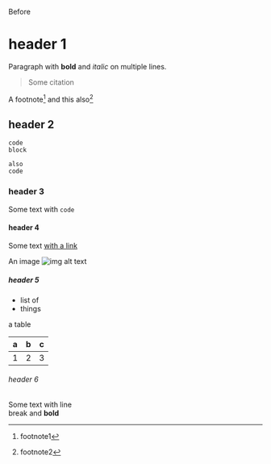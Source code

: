 Before

# header 1

Paragraph with **bold** and *italic*
on
multiple
lines.

> Some citation

A footnote[^1] and this also[^note]

## header 2

```jq
code
block
```

    also
    code

### header 3

Some text with `code`

#### header 4

Some text [with a link](http://host/path)

An image ![img alt text](path/image.png)

##### header 5

- list of
- things

a table

| a   | b   | c   |
| --- | --- | --- |
| 1   | 2   | 3   |

###### header 6

Some text with line <br> break and <b>bold</b>

[^1]: footnote1
[^note]: footnote2
